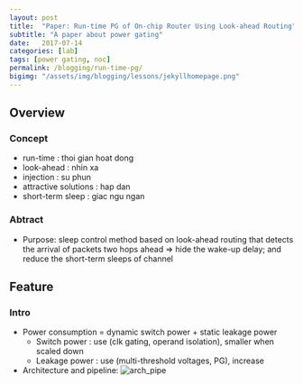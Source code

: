 ```yaml
---
layout: post
title:  "Paper: Run-time PG of On-chip Router Using Look-ahead Routing"
subtitle: "A paper about power gating"
date:   2017-07-14
categories: [lab]
tags: [power gating, noc]
permalink: /blogging/run-time-pg/
bigimg: "/assets/img/blogging/lessons/jekyllhomepage.png"
---
```


## Overview

### Concept
- run-time 		: thoi gian hoat dong
- look-ahead 	: nhin xa
- injection 	: su phun
- attractive solutions	: hap dan
- short-term sleep	: giac ngu ngan

### Abtract
- Purpose: sleep control method based on look-ahead routing that detects the
  arrival of packets two hops ahead
  	=>  hide the wake-up delay; and reduce the short-term sleeps of channel 


## Feature

### Intro
- Power consumption = dynamic switch power + static leakage power 
	+ Switch power : use (clk gating, operand isolation), smaller when scaled down
	+ Leakage power : use (multi-threshold voltages, PG), increase
- Architecture and pipeline:
![arch_pipe](img/look-ahead-architecture_pipeline.png)



